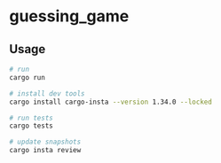 # guessing_game

## Usage

```bash
# run
cargo run

# install dev tools
cargo install cargo-insta --version 1.34.0 --locked

# run tests
cargo tests

# update snapshots
cargo insta review
```